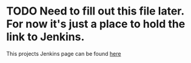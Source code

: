 # TODO Need to fill out this file later.  For now it's just a place to hold the link to Jenkins.

This projects Jenkins page can be found [here](http://ec2-54-221-137-29.compute-1.amazonaws.com:8080/job/minotaur-develop/)
